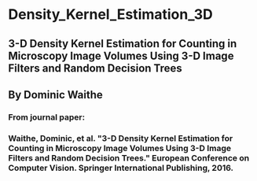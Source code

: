 # Density_Kernel_Estimation_3D

## 3-D Density Kernel Estimation for Counting in Microscopy Image Volumes Using 3-D Image Filters and Random Decision Trees
## By Dominic Waithe
### From journal paper:
### Waithe, Dominic, et al. "3-D Density Kernel Estimation for Counting in Microscopy Image Volumes Using 3-D Image Filters and Random Decision Trees." European Conference on Computer Vision. Springer International Publishing, 2016.


